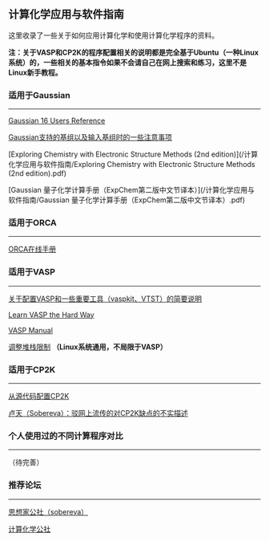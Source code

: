 ## 计算化学应用与软件指南



这里收录了一些关于如何应用计算化学和使用计算化学程序的资料。

**注：关于VASP和CP2K的程序配置相关的说明都是完全基于Ubuntu（一种Linux系统）的，一些相关的基本指令如果不会请自己在网上搜索和练习，这里不是Linux新手教程。**

### 适用于Gaussian

___

[Gaussian 16 Users Reference](https://gaussian.com/man/)

[Gaussian支持的基组以及输入基组时的一些注意事项](http://gaussian.com/basissets/)

[Exploring Chemistry with Electronic Structure Methods (2nd edition)](/计算化学应用与软件指南/Exploring Chemistry with Electronic Structure Methods (2nd edition).pdf)

[Gaussian 量子化学计算手册（ExpChem第二版中文节译本）](/计算化学应用与软件指南/Gaussian 量子化学计算手册（ExpChem第二版中文节译本）.pdf)

### 适用于ORCA

___

[ORCA在线手册](https://www.faccts.de/docs/orca/6.0/manual/index.html)

### 适用于VASP

___

[关于配置VASP和一些重要工具（vaspkit、VTST）的简要说明](/计算化学应用与软件指南/配置VASP/)

[Learn VASP the Hard Way](https://www.bigbrosci.com/)

[VASP Manual](https://www.vasp.at/wiki/index.php/The_VASP_Manual)

[调整堆栈限制](/计算化学应用与软件指南/调整堆栈限制/) **（Linux系统通用，不局限于VASP）**

### 适用于CP2K

___

[从源代码配置CP2K](/计算化学应用与软件指南/配置CP2K/)

[卢天（Sobereva）：驳网上流传的对CP2K缺点的不实描述](http://sobereva.com/729)

### 个人使用过的不同计算程序对比

___

（待完善）

### 推荐论坛

___

[思想家公社（sobereva）](http://sobereva.com/)

[计算化学公社](http://bbs.keinsci.com/forum.php)
